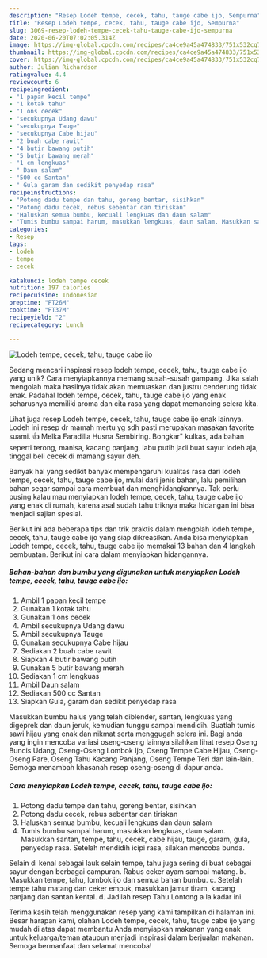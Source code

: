 ```yaml
---
description: "Resep Lodeh tempe, cecek, tahu, tauge cabe ijo, Sempurna"
title: "Resep Lodeh tempe, cecek, tahu, tauge cabe ijo, Sempurna"
slug: 3069-resep-lodeh-tempe-cecek-tahu-tauge-cabe-ijo-sempurna
date: 2020-06-20T07:02:05.314Z
image: https://img-global.cpcdn.com/recipes/ca4ce9a45a474833/751x532cq70/lodeh-tempe-cecek-tahu-tauge-cabe-ijo-foto-resep-utama.jpg
thumbnail: https://img-global.cpcdn.com/recipes/ca4ce9a45a474833/751x532cq70/lodeh-tempe-cecek-tahu-tauge-cabe-ijo-foto-resep-utama.jpg
cover: https://img-global.cpcdn.com/recipes/ca4ce9a45a474833/751x532cq70/lodeh-tempe-cecek-tahu-tauge-cabe-ijo-foto-resep-utama.jpg
author: Julian Richardson
ratingvalue: 4.4
reviewcount: 6
recipeingredient:
- "1 papan kecil tempe"
- "1 kotak tahu"
- "1 ons cecek"
- "secukupnya Udang dawu"
- "secukupnya Tauge"
- "secukupnya Cabe hijau"
- "2 buah cabe rawit"
- "4 butir bawang putih"
- "5 butir bawang merah"
- "1 cm lengkuas"
- " Daun salam"
- "500 cc Santan"
- " Gula garam dan sedikit penyedap rasa"
recipeinstructions:
- "Potong dadu tempe dan tahu, goreng bentar, sisihkan"
- "Potong dadu cecek, rebus sebentar dan tiriskan"
- "Haluskan semua bumbu, kecuali lengkuas dan daun salam"
- "Tumis bumbu sampai harum, masukkan lengkuas, daun salam. Masukkan santan, tempe, tahu, cecek, cabe hijau, tauge, garam, gula, penyedap rasa. Setelah mendidih icipi rasa, silakan mencoba bunda."
categories:
- Resep
tags:
- lodeh
- tempe
- cecek

katakunci: lodeh tempe cecek 
nutrition: 197 calories
recipecuisine: Indonesian
preptime: "PT26M"
cooktime: "PT37M"
recipeyield: "2"
recipecategory: Lunch

---
```



![Lodeh tempe, cecek, tahu, tauge cabe ijo](https://img-global.cpcdn.com/recipes/ca4ce9a45a474833/751x532cq70/lodeh-tempe-cecek-tahu-tauge-cabe-ijo-foto-resep-utama.jpg)

Sedang mencari inspirasi resep lodeh tempe, cecek, tahu, tauge cabe ijo yang unik? Cara menyiapkannya memang susah-susah gampang. Jika salah mengolah maka hasilnya tidak akan memuaskan dan justru cenderung tidak enak. Padahal lodeh tempe, cecek, tahu, tauge cabe ijo yang enak seharusnya memiliki aroma dan cita rasa yang dapat memancing selera kita.

Lihat juga resep Lodeh tempe, cecek, tahu, tauge cabe ijo enak lainnya. Lodeh ini resep dr mamah mertu yg sdh pasti merupakan masakan favorite suami. 👍 Melka Faradilla Husna Sembiring. Bongkar&#34; kulkas, ada bahan seperti terong, manisa, kacang panjang, labu putih jadi buat sayur lodeh aja, tinggal beli cecek di mamang sayur deh.

Banyak hal yang sedikit banyak mempengaruhi kualitas rasa dari lodeh tempe, cecek, tahu, tauge cabe ijo, mulai dari jenis bahan, lalu pemilihan bahan segar sampai cara membuat dan menghidangkannya. Tak perlu pusing kalau mau menyiapkan lodeh tempe, cecek, tahu, tauge cabe ijo yang enak di rumah, karena asal sudah tahu triknya maka hidangan ini bisa menjadi sajian spesial.


Berikut ini ada beberapa tips dan trik praktis dalam mengolah lodeh tempe, cecek, tahu, tauge cabe ijo yang siap dikreasikan. Anda bisa menyiapkan Lodeh tempe, cecek, tahu, tauge cabe ijo memakai 13 bahan dan 4 langkah pembuatan. Berikut ini cara dalam menyiapkan hidangannya.

<!--inarticleads1-->

##### Bahan-bahan dan bumbu yang digunakan untuk menyiapkan Lodeh tempe, cecek, tahu, tauge cabe ijo:

1. Ambil 1 papan kecil tempe
1. Gunakan 1 kotak tahu
1. Gunakan 1 ons cecek
1. Ambil secukupnya Udang dawu
1. Ambil secukupnya Tauge
1. Gunakan secukupnya Cabe hijau
1. Sediakan 2 buah cabe rawit
1. Siapkan 4 butir bawang putih
1. Gunakan 5 butir bawang merah
1. Sediakan 1 cm lengkuas
1. Ambil  Daun salam
1. Sediakan 500 cc Santan
1. Siapkan  Gula, garam dan sedikit penyedap rasa


Masukkan bumbu halus yang telah diblender, santan, lengkuas yang digeprek dan daun jeruk, kemudian tunggu sampai mendidih. Buatlah tumis sawi hijau yang enak dan nikmat serta menggugah selera ini. Bagi anda yang ingin mencoba variasi oseng-oseng lainnya silahkan lihat resep Oseng Buncis Udang, Oseng-Oseng Lombok Ijo, Oseng Tempe Cabe Hijau, Oseng-Oseng Pare, Oseng Tahu Kacang Panjang, Oseng Tempe Teri dan lain-lain. Semoga menambah khasanah resep oseng-oseng di dapur anda. 

<!--inarticleads2-->

##### Cara menyiapkan Lodeh tempe, cecek, tahu, tauge cabe ijo:

1. Potong dadu tempe dan tahu, goreng bentar, sisihkan
1. Potong dadu cecek, rebus sebentar dan tiriskan
1. Haluskan semua bumbu, kecuali lengkuas dan daun salam
1. Tumis bumbu sampai harum, masukkan lengkuas, daun salam. Masukkan santan, tempe, tahu, cecek, cabe hijau, tauge, garam, gula, penyedap rasa. Setelah mendidih icipi rasa, silakan mencoba bunda.


Selain di kenal sebagai lauk selain tempe, tahu juga sering di buat sebagai sayur dengan berbagai campuran. Rabus ceker ayam sampai matang. b. Masukkan tempe, tahu, lombok ijo dan semua bahan bumbu. c. Setelah tempe tahu matang dan ceker empuk, masukkan jamur tiram, kacang panjang dan santan kental. d. Jadilah resep Tahu Lontong a la kadar ini. 

Terima kasih telah menggunakan resep yang kami tampilkan di halaman ini. Besar harapan kami, olahan Lodeh tempe, cecek, tahu, tauge cabe ijo yang mudah di atas dapat membantu Anda menyiapkan makanan yang enak untuk keluarga/teman ataupun menjadi inspirasi dalam berjualan makanan. Semoga bermanfaat dan selamat mencoba!
